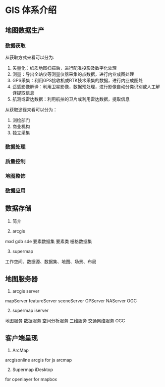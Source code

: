 # GIS 体系介绍

## 地图数据生产

### 数据获取

从获取方式来看可以分为:

1. 矢量化：纸质地图扫描后，进行配准投影及数字化处理 
2. 测量：导出全站仪等测量仪器采集的点数据，进行内业成图处理 
3. GPS采集：利用GPS接收机或RTK技术采集的数据，进行内业成图处
4. 遥感影像解译：利用卫星影像，数据预处理，进行影像自动分类识别或人工解译提取信息 
5. 航测或雷达数据：利用航拍的卫片或利用雷达数据，提取信息

从获取途径来看可以分为：

1. 测绘部门
2. 商业机构
3. 独立采集

### 数据处理



### 质量控制

### 地图整饰

### 数据应用

## 数据存储

1. 简介

2. arcgis 

mxd gdb sde 要素数据集 要素类 栅格数据集

3. supermap

工作空间、数据源、数据集、地图、场景、布局


## 地图服务器

1. arcgis server

mapServer featureServer sceneServer GPServer NAServer OGC

2. supermap iserver

地图服务 数据服务 空间分析服务 三维服务 交通网络服务 OGC

## 客户端呈现

1. ArcMap

arcgisonline arcgis for js arcmap

2. Supermap iDesktop

 for openlayer   for mapbox 